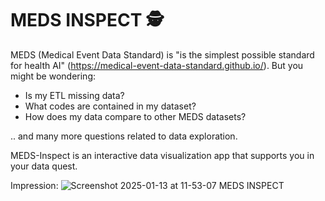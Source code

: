 # MEDS INSPECT 🕵️

MEDS (Medical Event Data Standard) is "is the simplest possible standard for health AI" (https://medical-event-data-standard.github.io/). 
But you might be wondering:
- Is my ETL missing data?
- What codes are contained in my dataset?
- How does my data compare to other MEDS datasets?

.. and many more questions related to data exploration. 

MEDS-Inspect is an interactive data visualization app that supports you in your data quest.

Impression:
![Screenshot 2025-01-13 at 11-53-07 MEDS INSPECT](https://github.com/user-attachments/assets/03b81fdd-689c-4151-a522-b5b52db74e66)
